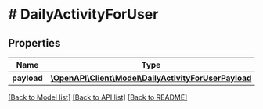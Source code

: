 # # DailyActivityForUser

## Properties

Name | Type | Description | Notes
------------ | ------------- | ------------- | -------------
**payload** | [**\OpenAPI\Client\Model\DailyActivityForUserPayload**](DailyActivityForUserPayload.md) |  |

[[Back to Model list]](../../README.md#models) [[Back to API list]](../../README.md#endpoints) [[Back to README]](../../README.md)
